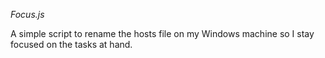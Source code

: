 *Focus.js*

A simple script to rename the hosts file on my Windows machine so I stay focused on the tasks at hand.